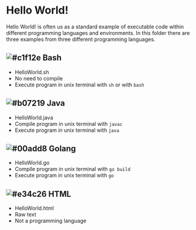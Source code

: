 # Hello World!

Hello World! is often us as a standard example of executable code within different programming languages and environments.
In this folder there are three examples from three different programming languages.

## ![#c1f12e](https://via.placeholder.com/15/c1f12e/000000?text=+) Bash
* HelloWorld.sh
* No need to compile
* Execute program in unix terminal with `sh` or with `bash`

##  ![#b07219](https://via.placeholder.com/15/b07219/000000?text=+) Java
* HelloWorld.java
* Compile program in unix terminal with `javac`
* Execute program in unix terminal with `java`

## ![#00add8](https://via.placeholder.com/15/00add8/000000?text=+) Golang

* HelloWorld.go
* Compile program in unix terminal with `go build`
* Execute program in unix terminal with `go`

## ![#e34c26](https://via.placeholder.com/15/e34c26/000000?text=+) HTML

* HelloWorld.html
* Raw text
* Not a programming language

